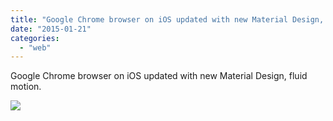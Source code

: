 ```yaml
---
title: "Google Chrome browser on iOS updated with new Material Design, fluid motion."
date: "2015-01-21"
categories: 
  - "web"
---
```


Google Chrome browser on iOS updated with new Material Design, fluid motion.  
  
[![](https://scontent-b.xx.fbcdn.net/hphotos-xfp1/v/t1.0-9/s130x130/10945705_910832878940490_5744162259588577469_n.jpg?oh=eea2244b431d8518c02c69c1f831b370&oe=552A8ACB)](http://www.facebook.com/iCosmoGeek/photos/a.634427076581073.1073741826.132336730123446/910832878940490/?type=1&relevant_count=1)
